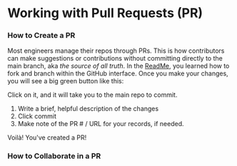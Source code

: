 # Working with Pull Requests (PR)

### How to Create a PR
Most engineers manage their repos through PRs. This is how contributors can make suggestions or contributions without committing directly to the main branch, aka *the source of all truth*. In the [ReadMe](https://github.com/christinerose/PracticeRepo), you learned how to fork and branch within the GitHub interface. Once you make your changes, you will see a big green button like this:

<insert PR button>
  
Click on it, and it will take you to the main repo to commit. 
  1. Write a brief, helpful description of the changes
  2. Click commit
  3. Make note of the PR # / URL for your records, if needed.
  
  Voilà! You've created a PR!
  
  ### How to Collaborate in a PR
  
  
  
